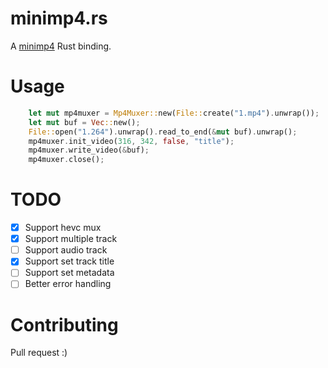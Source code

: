 # minimp4.rs

A [minimp4](https://github.com/lieff/minimp4) Rust binding.

# Usage

``` rust
    let mut mp4muxer = Mp4Muxer::new(File::create("1.mp4").unwrap());
    let mut buf = Vec::new();
    File::open("1.264").unwrap().read_to_end(&mut buf).unwrap();
    mp4muxer.init_video(316, 342, false, "title");
    mp4muxer.write_video(&buf);
    mp4muxer.close();
```

# TODO

- [x] Support hevc mux
- [x] Support multiple track
- [ ] Support audio track
- [x] Support set track title
- [ ] Support set metadata
- [ ] Better error handling

# Contributing

Pull request :)
